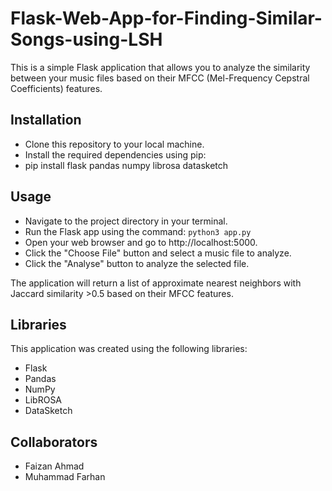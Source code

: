 # Flask-Web-App-for-Finding-Similar-Songs-using-LSH

This is a simple Flask application that allows you to analyze the similarity between your music files based on their MFCC (Mel-Frequency Cepstral Coefficients) features.

## Installation
- Clone this repository to your local machine.
- Install the required dependencies using pip:
- pip install flask pandas numpy librosa datasketch

## Usage
- Navigate to the project directory in your terminal.
- Run the Flask app using the command:
`python3 app.py`
- Open your web browser and go to http://localhost:5000.
- Click the "Choose File" button and select a music file to analyze.
- Click the "Analyse" button to analyze the selected file.

The application will return a list of approximate nearest neighbors with Jaccard similarity >0.5 based on their MFCC features.

## Libraries
This application was created using the following libraries:

- Flask
- Pandas
- NumPy
- LibROSA
- DataSketch

## Collaborators
- Faizan Ahmad
- Muhammad Farhan
